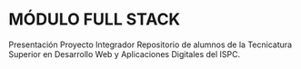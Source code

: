 # MÓDULO FULL STACK
Presentación Proyecto Integrador
Repositorio de alumnos de la Tecnicatura Superior en Desarrollo Web y Aplicaciones Digitales del ISPC.
